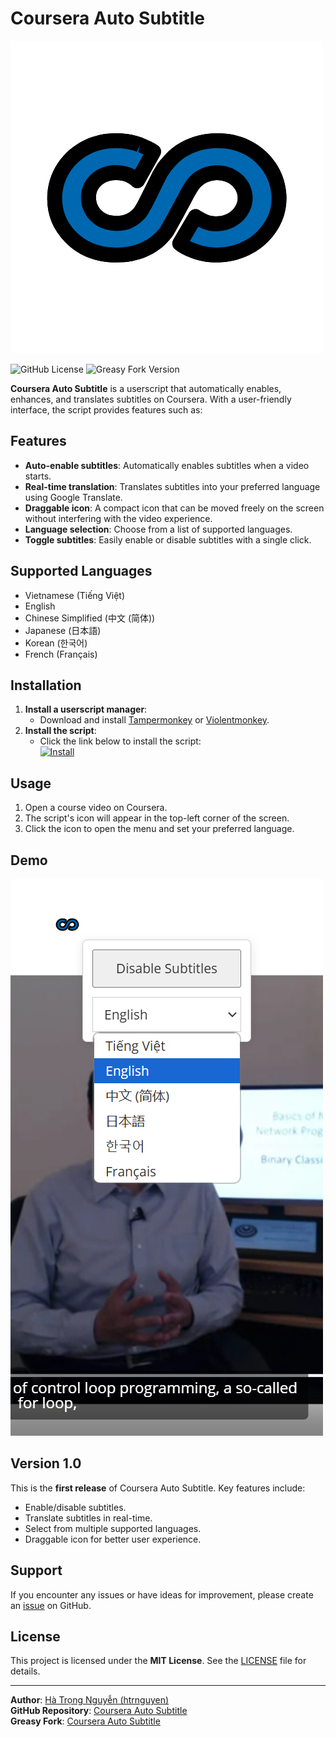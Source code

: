 # Coursera Auto Subtitle

![Logo](https://github.com/htrnguyen/User-Scripts/raw/main/Coursera-Auto-Subtitle/coursera-auto-subtitle-logo.png)

![GitHub License](https://img.shields.io/github/license/htrnguyen/Coursera-Auto-Subtitle?style=for-the-badge)
![Greasy Fork Version](https://img.shields.io/greasyfork/v/522571?label=Greasy%20Fork&style=for-the-badge)

**Coursera Auto Subtitle** is a userscript that automatically enables, enhances, and translates subtitles on Coursera. With a user-friendly interface, the script provides features such as:

## Features

- **Auto-enable subtitles**: Automatically enables subtitles when a video starts.
- **Real-time translation**: Translates subtitles into your preferred language using Google Translate.
- **Draggable icon**: A compact icon that can be moved freely on the screen without interfering with the video experience.
- **Language selection**: Choose from a list of supported languages.
- **Toggle subtitles**: Easily enable or disable subtitles with a single click.

## Supported Languages

- Vietnamese (Tiếng Việt)
- English
- Chinese Simplified (中文 (简体))
- Japanese (日本語)
- Korean (한국어)
- French (Français)

## Installation

1. **Install a userscript manager**:
   - Download and install [Tampermonkey](https://www.tampermonkey.net/) or [Violentmonkey](https://violentmonkey.github.io/).
2. **Install the script**:
   - Click the link below to install the script:  
     [![Install](https://img.shields.io/badge/Install-Script-brightgreen?style=for-the-badge)](https://greasyfork.org/vi/scripts/522571-coursera-auto-subtitle)

## Usage

1. Open a course video on Coursera.
2. The script's icon will appear in the top-left corner of the screen.
3. Click the icon to open the menu and set your preferred language.

## Demo

![Demo](https://github.com/htrnguyen/User-Scripts/raw/main/Coursera-Auto-Subtitle/DEMO.png)

## Version 1.0

This is the **first release** of Coursera Auto Subtitle. Key features include:

- Enable/disable subtitles.
- Translate subtitles in real-time.
- Select from multiple supported languages.
- Draggable icon for better user experience.

## Support

If you encounter any issues or have ideas for improvement, please create an [issue](https://github.com/htrnguyen/Coursera-Auto-Subtitle/issues) on GitHub.

## License

This project is licensed under the **MIT License**. See the [LICENSE](https://github.com/htrnguyen/User-Scripts/blob/main/LICENS) file for details.

---

**Author**: [Hà Trọng Nguyễn (htrnguyen)](https://github.com/htrnguyen)  
**GitHub Repository**: [Coursera Auto Subtitle](https://github.com/htrnguyen/Coursera-Auto-Subtitle)  
**Greasy Fork**: [Coursera Auto Subtitle](https://greasyfork.org/vi/scripts/522571-coursera-auto-subtitle)
